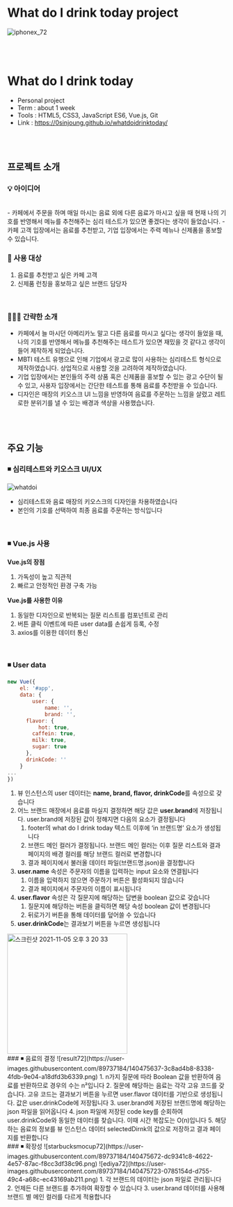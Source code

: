 # What do I drink today project

![iphonex_72](https://user-images.githubusercontent.com/89737184/140475351-95ad6d8b-a51a-4c27-ba65-7f525cf6e7b1.png)


<br/>
<br/>


# What do I drink today
- Personal project
- Term : about 1 week
- Tools : HTML5, CSS3, JavaScript ES6, Vue.js, Git
- Link : https://0sinjoung.github.io/whatdoidrinktoday/

<br/>
<br/>

## 프로젝트 소개

### 💡 아이디어
<br/>
- 카페에서 주문을 하며 매일 마시는 음료 외에 다른 음료가 마시고 싶을 때 현재 나의 기호를 반영해서 메뉴를 추천해주는 심리 테스트가 있으면 좋겠다는 생각이 들었습니다.
- 카페 고객 입장에서는 음료를 추천받고, 기업 입장에서는 주력 메뉴나 신제품을 홍보할 수 있습니다.

### 👤 사용 대상

1. 음료를 추천받고 싶은 카페 고객
2. 신제품 런칭을 홍보하고 싶은 브랜드 담당자
<br/>

### 💁🏻‍♀️ 간략한 소개

- 카페에서 늘 마시던 아메리카노 말고 다른 음료를 마시고 싶다는 생각이 들었을 때, 나의 기호를 반영해서 메뉴를 추천해주는 테스트가 있으면 재밌을 것 같다고 생각이 들어 제작하게 되었습니다.
- MBTI 테스트 유행으로 인해 기업에서 광고로 많이 사용하는 심리테스트 형식으로 제작하였습니다. 상업적으로 사용할 것을 고려하여 제작하였습니다.
- 기업 입장에서는 본인들의 주력 상품 혹은 신제품을 홍보할 수 있는 광고 수단이 될 수 있고, 사용자 입장에서는 간단한 테스트를 통해 음료를 추천받을 수 있습니다.
- 디자인은 매장의 키오스크 UI 느낌을 반영하여 음료를 주문하는 느낌을 살렸고 레트로한 분위기를 낼 수 있는 배경과 색상을 사용했습니다.

<br/>
<br/>

## 주요 기능

### ◾️ 심리테스트와 키오스크 UI/UX
![whatdoi](https://user-images.githubusercontent.com/89737184/140475424-664d1d6f-07b0-4e60-9472-03fb1ed94a4e.png)
- 심리테스트와 음료 매장의 키오스크의 디자인을 차용하였습니다
- 본인의 기호를 선택하여 최종 음료를 주문하는 방식입니다
<br/>

### ◾️ Vue.js 사용

**Vue.js의 장점**

1. 가독성이 높고 직관적
2. 빠르고 안정적인 환경 구축 가능

**Vue.js를 사용한 이유**

1. 동일한 디자인으로 반복되는 질문 리스트를 컴포넌트로 관리
2. 버튼 클릭 이벤트에 따른 user data를 손쉽게 등록, 수정
3. axios를 이용한 데이터 통신
<br/>

### ◾️ User data

```jsx
new Vue({
	el: '#app',
	data: {
		user: {
			name: '',
			brand: '',
      flavor: {
	      hot: true,
        caffein: true,
        milk: true,
        sugar: true
      },
      drinkCode: ''
    }
...
})
```

1. 뷰 인스턴스의 user 데이터는 **name, brand, flavor, drinkCode**를 속성으로 갖습니다
2. 어느 브랜드 매장에서 음료를 마실지 결정하면 해당 값은 **user.brand**에 저장됩니다. user.brand에 저장된 값이 정해지면 다음의 요소가 결정됩니다
    1. footer의 what do I drink today 텍스트 이후에  ‘in 브랜드명’ 요소가 생성됩니다
    2. 브랜드 메인 컬러가 결정됩니다. 브랜드 메인 컬러는 이후 질문 리스트와 결과 페이지의 배경 컬러를 해당 브랜드 컬러로 변경합니다
    3. 결과 페이지에서 불러올 데이터 파일(브랜드명.json)을 결정합니다 
3. **user.name** 속성은 주문자의 이름을 입력하는 input 요소와 연결됩니다
    1. 이름을 입력하지 않으면 주문하기 버튼은 활성화되지 않습니다
    2. 결과 페이지에서 주문자의 이름이 표시됩니다
4. **user.flavor** 속성은 각 질문지에 해당하는 답변을 boolean 값으로 갖습니다
    1. 질문지에 해당하는 버튼을 클릭하면 해당 속성 boolean 값이 변경됩니다
    2. 뒤로가기 버튼을 통해 데이터를 덮어쓸 수 있습니다
5. **user.drinkCode**는 결과보기 버튼을 누르면 생성됩니다
<img width="276" alt="스크린샷 2021-11-05 오후 3 20 33" src="https://user-images.githubusercontent.com/89737184/140475562-374546ec-45f4-49df-a520-f739e79ee39f.png">

<br/>
### ◾️ 음료의 결정
![result72](https://user-images.githubusercontent.com/89737184/140475637-3c8ad4b8-8338-4fdb-9e04-a18dfd3b6339.png)
1. n가지 질문에 따라 Boolean 값을 반환하여 음료를 반환하므로 경우의 수는 n²입니다
2. 질문에 해당하는 음료는 각각 고유 코드를 갖습니다. 고유 코드는 결과보기 버튼을 누르면 user.flavor 데이터를 기반으로 생성됩니다. 값은 user.drinkCode에 저장됩니다
3. user.brand에 저장된 브랜드명에 해당하는 json 파일을 읽어옵니다
4. json 파일에 저장된 code key를 순회하여 user.drinkCode와 동일한 데이터를 찾습니다. 이때 시간 복잡도는 O(n)입니다
5. 해당하는 음료의 정보를 뷰 인스턴스 데이터 selectedDirnk의 값으로 저장하고 결과 페이지를 반환합니다

<br/>
### ◾️ 확장성
![starbucksmocup72](https://user-images.githubusercontent.com/89737184/140475672-dc9341c8-4622-4e57-87ac-f8cc3df38c96.png)
![ediya72](https://user-images.githubusercontent.com/89737184/140475723-0785154d-d755-49c4-a68c-ec43169ab211.png)
1. 각 브랜드의 데이터는 json 파일로 관리됩니다
2. 언제든 다른 브랜드를 추가하여 확장할 수 있습니다
3. user.brand 데이터를 사용해 브랜드 별 메인 컬러를 다르게 적용합니다
